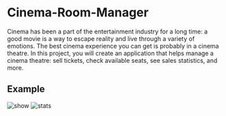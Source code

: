# Cinema-Room-Manager

Cinema has been a part of the entertainment industry for a long time: a good movie is a way to escape reality and live through a variety of emotions. The best cinema experience you can get is probably in a cinema theatre. In this project, you will create an application that helps manage a cinema theatre: sell tickets, check available seats, see sales statistics, and more.

## Example
![show](https://user-images.githubusercontent.com/98263616/188494884-6834c2c5-999d-4df7-8acc-07bf3f72c5f9.png)
![stats](https://user-images.githubusercontent.com/98263616/188494894-861ae8ed-c731-4cd7-9fd7-dc03b15ed4fe.png)
